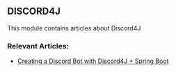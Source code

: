 ## DISCORD4J

This module contains articles about Discord4J

### Relevant Articles: 

- [Creating a Discord Bot with Discord4J + Spring Boot](https://www.surya.com/spring-discord4j-bot)